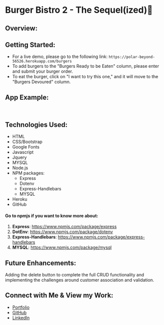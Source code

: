 # Burger Bistro 2 - The Sequel(ized)🍔

## Overview: 


## Getting Started:

* For a live demo, please go to the following link: `https://polar-beyond-56526.herokuapp.com/burgers`
* To add burgers to the "Burgers Ready to be Eaten" column, please enter and submit your burger order.
* To eat the burger, click on "I want to try this one," and it will move to the "Burgers Devoured" column.

## App Example:
​
<a href="https://polar-beyond-56526.herokuapp.com/burgers" target="_blank">
   <img src="">
</a>

## Technologies Used:
-   HTML
-   CSS/Bootstrap
-   Google Fonts
-	Javascript
-   Jquery
-   MYSQL
-	Node.js
-	NPM packages:
    -	Express
    -   Dotenv
    -   Express-Handlebars
    -   MYSQL
-   Heroku
-   GitHub

#### Go to npmjs if you want to know more about:

1. **Express**:  https://www.npmjs.com/package/express
2. **DotEnv**: https://www.npmjs.com/package/dotenv
3. **Express-Handlebars**: https://www.npmjs.com/package/express-handlebars
4. **MYSQL**: https://www.npmjs.com/package/mysql

## Future Enhancements:
Adding the delete button to complete the full CRUD functionality and implementing the challenges around customer association and validation.

## Connect with Me & View my Work:
- <a href="https://arohl2015.github.io/Updated-Portfolio/" target="_blank"> Portfolio <a>
- <a href="https://github.com/arohl2015" target="_blank"> GitHub </a>
- <a href="www.linkedin.com/in/aprilrohlcfp" target="_blank"> LinkedIn </a>
